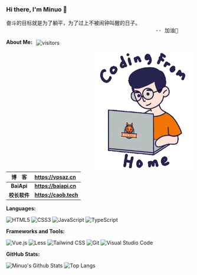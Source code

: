 ### Hi there, I'm Minuo 👋

<pre>
奋斗的目标就是为了躺平，为了过上不被闹钟叫醒的日子。
                                                -- 加油💪
</pre>

**About Me:** <img style="margin-left:6px" src="https://visitor-badge.laobi.icu/badge?page_id=vpsaz.vpsaz&right_color=green" align="center" alt="visitors">

<img src="https://raw.githubusercontent.com/vpsaz/vpsaz/refs/heads/master/code-boy.webp" width="260" align="right" alt="Code Boy">

| **博&emsp;客** | **<https://vpsaz.cn>** |
| :------------: | :------------------------------------------------------- |
|**BaiApi**| **<https://baiapi.cn>** |
| **校长软件** | **<https://caob.tech>** |

**Languages:**

![HTML5](https://img.shields.io/badge/HTML5-E34F26?logo=HTML5&logoColor=fff)
![CSS3](https://img.shields.io/badge/CSS3-1572B6?logo=CSS3&logoColor=fff)
![JavaScript](https://img.shields.io/badge/JavaScript-F7DF1E?logo=JavaScript&logoColor=333)
![TypeScript](https://img.shields.io/badge/TypeScript-3178C6?logo=TypeScript&logoColor=fff)

**Frameworks and Tools:**

![Vue.js](https://img.shields.io/badge/Vue.js-4FC08D?logo=Vue.js&logoColor=fff)
![Less](https://img.shields.io/badge/Less-CC6699?logo=Less&logoColor=fff)
![Tailwind CSS](https://img.shields.io/badge/Tailwind%20CSS-06B6D4?logo=TailwindCSS&logoColor=fff)
![Git](https://img.shields.io/badge/Git-F05032?logo=Git&logoColor=fff)
![Visual Studio Code](https://img.shields.io/badge/VS%20CODE-007ACC?logo=educative&logoColor=fff)

**GitHub Stats:**

![Minuo's Github Stats](https://github-readme-stats.vercel.app/api?username=vpsaz&show_icons=true&hide_title=true&count_private=true)
![Top Langs](https://github-readme-stats.vercel.app/api/top-langs/?username=vpsaz&layout=compact)
